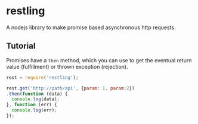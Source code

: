 restling
========

A nodejs library to make promise based asynchronous http requests.


## Tutorial

Promises have a ``then`` method, which you can use to get the eventual
return value (fulfillment) or thrown exception (rejection).

```javascript
rest = require('restling');

rest.get('http://path/api', {param: 1, param:2})
.then(function (data) {
  console.log(data);
}, function (err) {
  console.log(err);
});
```

